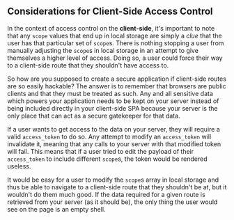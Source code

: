 ## Considerations for Client-Side Access Control

In the context of access control on the **client-side**, it's important to note that any `scope` values that end up in local storage are simply a _clue_ that the user has that particular set of `scope`s. There is nothing stopping a user from manually adjusting the `scope`s in local storage in an attempt to give themselves a higher level of access. Doing so, a user could force their way to a client-side route that they shouldn't have access to.

So how are you supposed to create a secure application if client-side routes are so easily hackable? The answer is to remember that browsers are public clients and that they must be treated as such. Any and all sensitive data which powers your application needs to be kept on your server instead of being included directly in your client-side SPA because your server is the only place that can act as a secure gatekeeper for that data.

If a user wants to get access to the data on your server, they will require a valid `access_token` to do so. Any attempt to modify an `access_token` will invalidate it, meaning that any calls to your server with that modified token will fail. This means that if a user tried to edit the payload of their `access_token` to include different `scope`s, the token would be rendered useless.

It would be easy for a user to modify the `scope`s array in local storage and thus be able to navigate to a client-side route that they shouldn't be at, but it wouldn't do them much good. If the data required for a given route is retrieved from your server (as it should be), the only thing the user would see on the page is an empty shell.